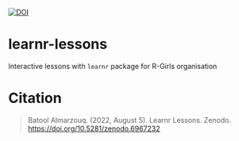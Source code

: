 [![DOI](https://zenodo.org/badge/DOI/10.5281/zenodo.6967232.svg)](https://doi.org/10.5281/zenodo.6967232)

# learnr-lessons

Interactive lessons with `learnr` package for R-Girls organisation 

# Citation

>Batool Almarzouq. (2022, August 5). Learnr Lessons. Zenodo. https://doi.org/10.5281/zenodo.6967232

